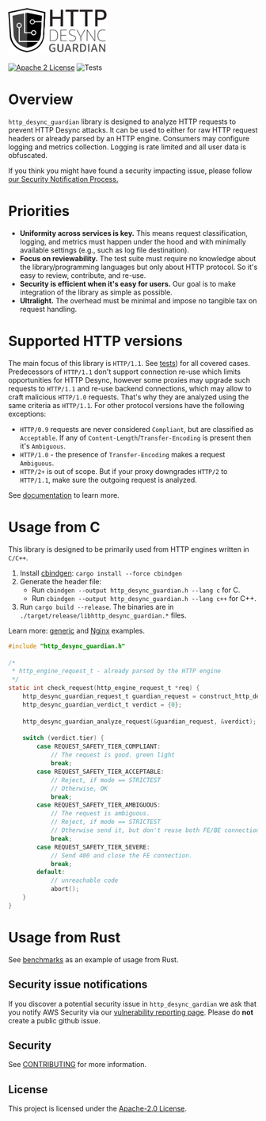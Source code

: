 <img src="docs/http-desync-guardian-logo.png" width="200">

[![Apache 2 License](https://img.shields.io/github/license/awslabs/s2n.svg)](http://aws.amazon.com/apache-2-0/)
![Tests](https://github.com/aws/http-desync-guardian/workflows/Tests/badge.svg)

Overview
========

`http_desync_guardian` library is designed to analyze HTTP requests to prevent HTTP Desync attacks.
It can be used to either for raw HTTP request headers or already parsed by an HTTP engine.
Consumers may configure logging and metrics collection.
Logging is rate limited and all user data is obfuscated. 

If you think you might have found a security impacting issue, please follow [our Security Notification Process.](#security-issue-notifications)

Priorities
=======

* **Uniformity across services is key.** This means request classification, logging, and metrics must happen under the hood and with minimally available settings (e.g., such as log file destination).
* **Focus on reviewability.** The test suite must require no knowledge about the library/programming languages but only about HTTP protocol. So it's easy to review, contribute, and re-use.
* **Security is efficient when it's easy for users.** Our goal is to make integration of the library as simple as possible.
* **Ultralight.** The overhead must be minimal and impose no tangible tax on request handling.

Supported HTTP versions
======

The main focus of this library is `HTTP/1.1`. See [tests](./tests)) for all covered cases. Predecessors of `HTTP/1.1` don't support connection re-use which limits opportunities for HTTP Desync,
however some proxies may upgrade such requests to `HTTP/1.1` and re-use backend connections, which may allow to craft malicious `HTTP/1.0` requests. 
That's why they are analyzed using the same criteria as `HTTP/1.1`. For other protocol versions have the following exceptions:

* `HTTP/0.9` requests are never considered `Compliant`, but are classified as `Acceptable`. If any of `Content-Length`/`Transfer-Encoding` is present then it's `Ambiguous`.
* `HTTP/1.0` - the presence of `Transfer-Encoding` makes a request `Ambiguous`.
* `HTTP/2+` is out of scope. But if your proxy downgrades `HTTP/2` to `HTTP/1.1`, make sure the outgoing request is analyzed. 

See [documentation](./docs) to learn more.

Usage from C
=====

This library is designed to be primarily used from HTTP engines written in `C/C++`.  

1. Install [cbindgen](https://github.com/eqrion/cbindgen#cbindgen-----): `cargo install --force cbindgen`
1. Generate the header file: 
   * Run `cbindgen --output http_desync_guardian.h --lang c` for C.
   * Run `cbindgen --output http_desync_guardian.h --lang c++` for C++.
1. Run `cargo build --release`. The binaries are in `./target/release/libhttp_desync_guardian.*` files.

Learn more: [generic](./misc/demo-c) and [Nginx](./misc/demo-nginx) examples.

```c
#include "http_desync_guardian.h"

/* 
 * http_engine_request_t - already parsed by the HTTP engine 
 */
static int check_request(http_engine_request_t *req) {
    http_desync_guardian_request_t guardian_request = construct_http_desync_guardian_from(req); 
    http_desync_guardian_verdict_t verdict = {0};

    http_desync_guardian_analyze_request(&guardian_request, &verdict);

    switch (verdict.tier) {
        case REQUEST_SAFETY_TIER_COMPLIANT:
            // The request is good. green light
            break;
        case REQUEST_SAFETY_TIER_ACCEPTABLE:
            // Reject, if mode == STRICTEST
            // Otherwise, OK
            break;
        case REQUEST_SAFETY_TIER_AMBIGUOUS:
            // The request is ambiguous.
            // Reject, if mode == STRICTEST 
            // Otherwise send it, but don't reuse both FE/BE connections.
            break;
        case REQUEST_SAFETY_TIER_SEVERE:
            // Send 400 and close the FE connection.
            break;
        default:
            // unreachable code
            abort();
    }
}
```

Usage from Rust
====

See [benchmarks](./benches/benchmarks.rs) as an example of usage from Rust. 

## Security issue notifications

If you discover a potential security issue in `http_desync_gardian` we ask that you notify
AWS Security via our [vulnerability reporting page](http://aws.amazon.com/security/vulnerability-reporting/). Please do **not** create a public github issue. 

## Security

See [CONTRIBUTING](./CONTRIBUTING.md#contributing-guidelines) for more information.

## License

This project is licensed under the [Apache-2.0 License](./LICENSE).
